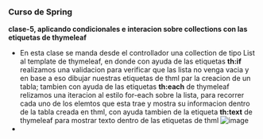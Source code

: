 ### Curso de Spring

**clase-5, aplicando condicionales e interacion sobre collections con las etiquetas de thymeleaf**

* En esta clase se manda desde el controllador una collection de tipo List al template de thymeleaf,
en donde con ayuda de las etiquetas **th:if** realizamos una validacion para verificar que las lista
no venga vacia y en base a eso dibujar nuestras etiquetas de thml par la creacion de un tabla;
tambien con ayuda de las etiquetas **th:each** de thymeleaf relizamos una iteracion al estilo for-each
sobre la lista, para recorrer cada uno de los elemtos que esta trae y mostra su informacion dentro 
de la tabla creada en thml, con ayuda tambien de la etiqueta **th:text** de thymeleaf para mostrar
texto dentro de las etiquetas de thml
  ![image](https://user-images.githubusercontent.com/62717509/206957808-4ed5d9bb-02b4-48f1-b17d-7eea5aa61b95.png)
* 